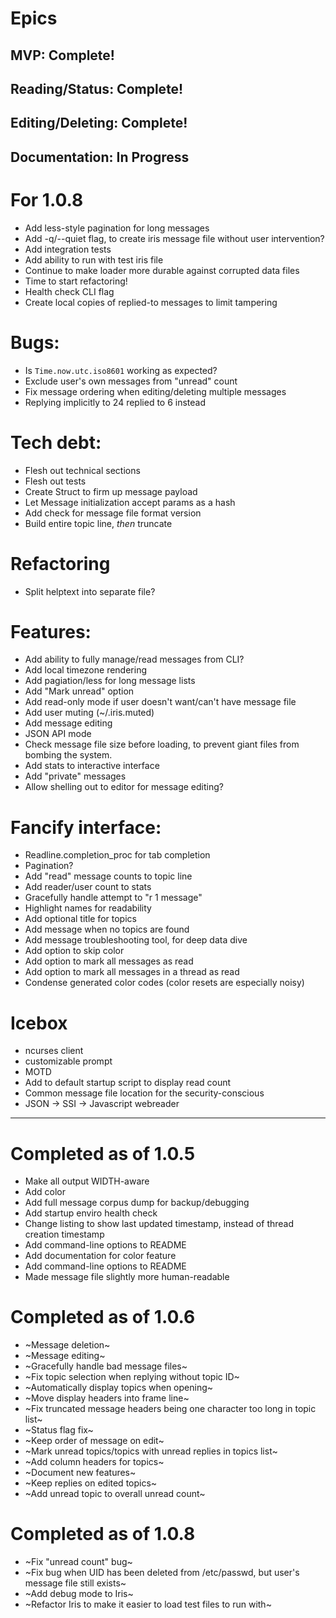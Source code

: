 # Epics
## MVP: Complete!
## Reading/Status: Complete!
## Editing/Deleting: Complete!
## Documentation: In Progress

# For 1.0.8
* Add less-style pagination for long messages
* Add -q/--quiet flag, to create iris message file without user intervention?
* Add integration tests
* Add ability to run with test iris file
* Continue to make loader more durable against corrupted data files
* Time to start refactoring!
* Health check CLI flag
* Create local copies of replied-to messages to limit tampering

# Bugs:
* Is `Time.now.utc.iso8601` working as expected?
* Exclude user's own messages from "unread" count
* Fix message ordering when editing/deleting multiple messages
* Replying implicitly to 24 replied to 6 instead

# Tech debt:
* Flesh out technical sections
* Flesh out tests
* Create Struct to firm up message payload
* Let Message initialization accept params as a hash
* Add check for message file format version
* Build entire topic line, _then_ truncate

# Refactoring
* Split helptext into separate file?

# Features:
* Add ability to fully manage/read messages from CLI?
* Add local timezone rendering
* Add pagiation/less for long message lists
* Add "Mark unread" option
* Add read-only mode if user doesn't want/can't have message file
* Add user muting (~/.iris.muted)
* Add message editing
* JSON API mode
* Check message file size before loading, to prevent giant files from bombing the system.
* Add stats to interactive interface
* Add "private" messages
* Allow shelling out to editor for message editing?

# Fancify interface:
* Readline.completion_proc for tab completion
* Pagination?
* Add "read" message counts to topic line
* Add reader/user count to stats
* Gracefully handle attempt to "r 1 message"
* Highlight names for readability
* Add optional title for topics
* Add message when no topics are found
* Add message troubleshooting tool, for deep data dive
* Add option to skip color
* Add option to mark all messages as read
* Add option to mark all messages in a thread as read
* Condense generated color codes (color resets are especially noisy)

# Icebox
* ncurses client
* customizable prompt
* MOTD
* Add to default startup script to display read count
* Common message file location for the security-conscious
* JSON -> SSI -> Javascript webreader

---

# Completed as of 1.0.5
* Make all output WIDTH-aware
* Add color
* Add full message corpus dump for backup/debugging
* Add startup enviro health check
* Change listing to show last updated timestamp, instead of thread creation timestamp
* Add command-line options to README
* Add documentation for color feature
* Add command-line options to README
* Made message file slightly more human-readable

# Completed as of 1.0.6
* ~Message deletion~
* ~Message editing~
* ~Gracefully handle bad message files~
* ~Fix topic selection when replying without topic ID~
* ~Automatically display topics when opening~
* ~Move display headers into frame line~
* ~Fix truncated message headers being one character too long in topic list~
* ~Status flag fix~
* ~Keep order of message on edit~
* ~Mark unread topics/topics with unread replies in topics list~
* ~Add column headers for topics~
* ~Document new features~
* ~Keep replies on edited topics~
* ~Add unread topic to overall unread count~

# Completed as of 1.0.8
* ~Fix "unread count" bug~
* ~Fix bug when UID has been deleted from /etc/passwd, but user's message file still exists~
* ~Add debug mode to Iris~
* ~Refactor Iris to make it easier to load test files to run with~

